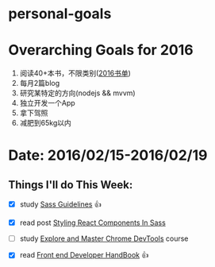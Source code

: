 # personal-goals

# Overarching Goals for 2016

1. 阅读40+本书，不限类别([2016书单](http://www.douban.com/doulist/43781482/))
2. 每月2篇blog
3. 研究某特定的方向(nodejs && mvvm)
4. 独立开发一个App
5. 拿下驾照
6. 减肥到65kg以内

# Date: 2016/02/15-2016/02/19
## Things I'll do This Week:
- [x] study [Sass Guidelines](http://sass-guidelin.es/zh/) :+1:
- [x] read post [Styling React Components In Sass](http://hugogiraudel.com/2015/06/18/styling-react-components-in-sass/)
- [ ] study [Explore and Master Chrome DevTools](http://discover-devtools.codeschool.com/) course 
- [x] read [Front end Developer HandBook](https://dwqs.gitbooks.io/frontenddevhandbook/content/index.html) :+1:


